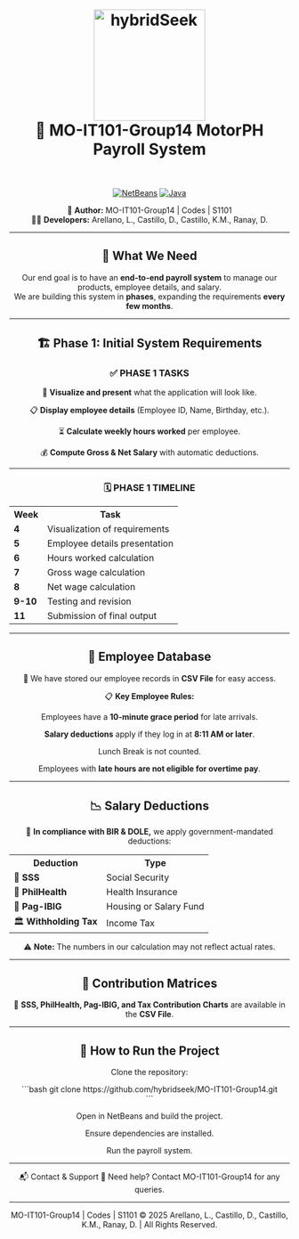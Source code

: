 <h1 align="center">
  <a href="https://metalpulz.com"><img src="https://www.svgrepo.com/show/65722/dollar-coins-stack.svg" alt="hybridSeek" width="200"></a>
  <br>
  🚀 MO-IT101-Group14 MotorPH Payroll System
  <br>
  <br>
</h1>

<p align="center">
  <a href="https://netbeans.apache.org/"><img src="https://img.shields.io/badge/NetBeans-1B6AC6?logo=apache-netbeans&logoColor=white" alt="NetBeans"></a>
  <a href="https://www.oracle.com/java/"><img src="https://img.shields.io/badge/Java-23-blue?logo=java" alt="Java"></a>
</p>

<p align="center">
  👥 <strong>Author:</strong> MO-IT101-Group14 | Codes | S1101<br>
  👨‍💻 <strong>Developers:</strong> Arellano, L., Castillo, D., Castillo, K.M., Ranay, D.
</p>

---

<div align="center">

## 📌 What We Need  
Our end goal is to have an **end-to-end payroll system** to manage our products, employee details, and salary.  
We are building this system in **phases**, expanding the requirements **every few months**.

---

## 🏗️ Phase 1: Initial System Requirements  

### ✅ **PHASE 1 TASKS**  
<p>🎨 <strong>Visualize and present</strong> what the application will look like.</p>
<p>📋 <strong>Display employee details</strong> (Employee ID, Name, Birthday, etc.).</p>
<p>⏳ <strong>Calculate weekly hours worked</strong> per employee.</p>
<p>💰 <strong>Compute Gross & Net Salary</strong> with automatic deductions.</p>
    
---

### 🗓️ **PHASE 1 TIMELINE**
<table align="center">
  <tr>
    <th>Week</th>
    <th>Task</th>
  </tr>
  <tr>
    <td><b>4</b></td>
    <td>Visualization of requirements</td>
  </tr>
  <tr>
    <td><b>5</b></td>
    <td>Employee details presentation</td>
  </tr>
  <tr>
    <td><b>6</b></td>
    <td>Hours worked calculation</td>
  </tr>
  <tr>
    <td><b>7</b></td>
    <td>Gross wage calculation</td>
  </tr>
  <tr>
    <td><b>8</b></td>
    <td>Net wage calculation</td>
  </tr>
  <tr>
    <td><b>9-10</b></td>
    <td>Testing and revision</td>
  </tr>
  <tr>
    <td><b>11</b></td>
    <td>Submission of final output</td>
  </tr>
</table>

---

## 📂 Employee Database
📌 We have stored our employee records in **CSV File** for easy access.  

📋 **Key Employee Rules:**  
<p>Employees have a <strong>10-minute grace period</strong> for late arrivals.</p>
<p><strong>Salary deductions</strong> apply if they log in at <strong>8:11 AM or later</strong>.</p>
<p>Lunch Break is not counted.</p>
<p>Employees with <strong>late hours are not eligible for overtime pay</strong>.</p>  

---

## 📉 Salary Deductions  
💸 **In compliance with BIR & DOLE,** we apply government-mandated deductions:

<table align="center">
  <tr>
    <th>Deduction</th>
    <th>Type</th>
  </tr>
  <tr>
    <td>🏦 <b>SSS</b></td>
    <td>Social Security</td>
  </tr>
  <tr>
    <td>🏥 <b>PhilHealth</b></td>
    <td>Health Insurance</td>
  </tr>
  <tr>
    <td>🏡 <b>Pag-IBIG</b></td>
    <td>Housing or Salary Fund</td>
  </tr>
  <tr>
    <td>🏛 <b>Withholding Tax</b></td>
    <td>Income Tax</td>
  </tr>
</table>

⚠️ **Note:** The numbers in our calculation may not reflect actual rates.

---

## 📌 Contribution Matrices  
🔹 **SSS, PhilHealth, Pag-IBIG, and Tax Contribution Charts** are available in the **CSV File**.

---

## 🚀 How to Run the Project  
Clone the repository:
<center>
  ```bash
  git clone https://github.com/hybridseek/MO-IT101-Group14.git
</center> ```
<p>Open in NetBeans and build the project.</p>
<p>Ensure dependencies are installed.</p>
<p>Run the payroll system.</p>

---

📬 Contact & Support
📧 Need help? Contact MO-IT101-Group14 for any queries.

---

MO-IT101-Group14 | Codes | S1101 © 2025 Arellano, L., Castillo, D., Castillo, K.M., Ranay, D. | All Rights Reserved.

</div>

